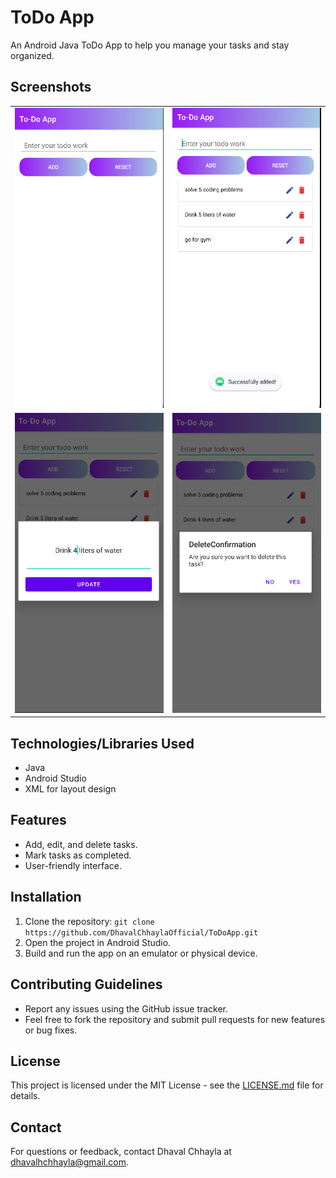 # ToDo App

An Android Java ToDo App to help you manage your tasks and stay organized.

## Screenshots

<table>
  <tr>
    <td><img src="snapshots/1.png" width=250 height=480></td>
    <td><img src="snapshots/2.png" width=250 height=480></td>
  </tr>
  <tr>
    <td><img src="snapshots/3.png" width=250 height=480></td>
    <td><img src="snapshots/4.png" width=250 height=480></td>
  </tr>
</table>


## Technologies/Libraries Used

- Java
- Android Studio
- XML for layout design

## Features

- Add, edit, and delete tasks.
- Mark tasks as completed.
- User-friendly interface.


## Installation

1. Clone the repository: `git clone https://github.com/DhavalChhaylaOfficial/ToDoApp.git`
2. Open the project in Android Studio.
3. Build and run the app on an emulator or physical device.

## Contributing Guidelines

- Report any issues using the GitHub issue tracker.
- Feel free to fork the repository and submit pull requests for new features or bug fixes.

## License

This project is licensed under the MIT License - see the [LICENSE.md](LICENSE.md) file for details.

## Contact

For questions or feedback, contact Dhaval Chhayla at dhavalhchhayla@gmail.com.
